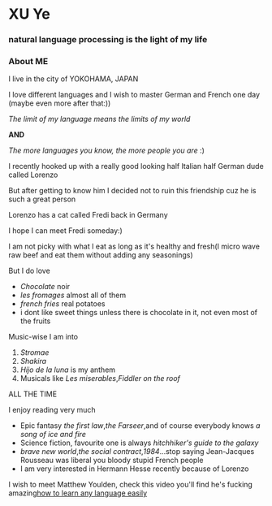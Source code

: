 # XU Ye

### natural language processing is the light of my life

### About ME
I live in the city of YOKOHAMA, JAPAN

I love different languages and I wish to master German and French one day (maybe even more after that:))

*The limit of my language means the limits of my world*

**AND**

*The more languages you know, the more people you are* :)

I recently hooked up with a really good looking half ltalian half German dude called Lorenzo

But after getting to know him I decided not to ruin this friendship cuz he is such a great person

Lorenzo has a cat called Fredi back in Germany

I hope I can meet Fredi someday:)

I am not picky with what I eat as long as it's healthy and fresh(I micro wave raw beef and eat them without adding any seasonings)

But I do love
- *Chocolate* noir
- *les fromages* almost all of them
- *french fries* real potatoes
- i dont like sweet things unless there is chocolate in it, not even most of the fruits

Music-wise I am into
1. *Stromae*
2. *Shakira*
3. *Hijo de la luna* is my anthem
4. Musicals like *Les miserables*,*Fiddler on the roof*

ALL THE TIME

I enjoy reading very much
- Epic fantasy *the first law*,*the Farseer*,and of course everybody knows *a song of ice and fire*
- Science fiction, favourite one is always *hitchhiker's guide to the galaxy*
- *brave new world*,*the social contract*,*1984*...stop saying Jean-Jacques Rousseau was liberal you bloody stupid French people
- I am very interested in Hermann Hesse recently because of Lorenzo

I wish to meet Matthew Youlden, check this video you'll find he's fucking amazing[how to learn any language easily](https://www.youtube.com/watch?v=Yr_poW-KK1Q)
